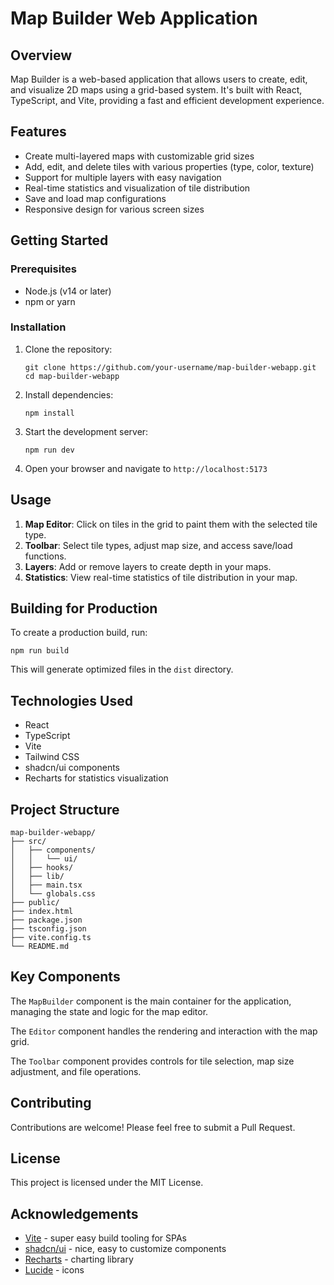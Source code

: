 # Map Builder Web Application

## Overview

Map Builder is a web-based application that allows users to create, edit, and
visualize 2D maps using a grid-based system. It's built with React, TypeScript,
and Vite, providing a fast and efficient development experience.

## Features

- Create multi-layered maps with customizable grid sizes
- Add, edit, and delete tiles with various properties (type, color, texture)
- Support for multiple layers with easy navigation
- Real-time statistics and visualization of tile distribution
- Save and load map configurations
- Responsive design for various screen sizes

## Getting Started

### Prerequisites

- Node.js (v14 or later)
- npm or yarn

### Installation

1. Clone the repository:

   ```
   git clone https://github.com/your-username/map-builder-webapp.git
   cd map-builder-webapp
   ```

2. Install dependencies:

   ```
   npm install
   ```

3. Start the development server:

   ```
   npm run dev
   ```

4. Open your browser and navigate to `http://localhost:5173`

## Usage

1. **Map Editor**: Click on tiles in the grid to paint them with the selected
   tile type.
2. **Toolbar**: Select tile types, adjust map size, and access save/load
   functions.
3. **Layers**: Add or remove layers to create depth in your maps.
4. **Statistics**: View real-time statistics of tile distribution in your map.

## Building for Production

To create a production build, run:

```
npm run build
```

This will generate optimized files in the `dist` directory.

## Technologies Used

- React
- TypeScript
- Vite
- Tailwind CSS
- shadcn/ui components
- Recharts for statistics visualization

## Project Structure

```
map-builder-webapp/
├── src/
│   ├── components/
│   │   └── ui/
│   ├── hooks/
│   ├── lib/
│   ├── main.tsx
│   └── globals.css
├── public/
├── index.html
├── package.json
├── tsconfig.json
├── vite.config.ts
└── README.md
```

## Key Components

The `MapBuilder` component is the main container for the application, managing
the state and logic for the map editor.

The `Editor` component handles the rendering and interaction with the map grid.

The `Toolbar` component provides controls for tile selection, map size
adjustment, and file operations.

## Contributing

Contributions are welcome! Please feel free to submit a Pull Request.

## License

This project is licensed under the MIT License.

## Acknowledgements

- [Vite](https://vitejs.dev/) - super easy build tooling for SPAs
- [shadcn/ui](https://ui.shadcn.com/) - nice, easy to customize components
- [Recharts](https://recharts.org/) - charting library
- [Lucide](https://lucide.dev/) - icons

